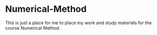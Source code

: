# Numerical-Method
This is just a place for me to place my work and study materials for the course Numerical Method.
